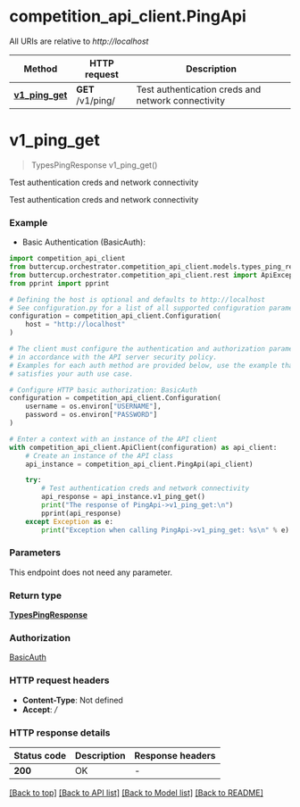 # competition_api_client.PingApi

All URIs are relative to *http://localhost*

Method | HTTP request | Description
------------- | ------------- | -------------
[**v1_ping_get**](PingApi.md#v1_ping_get) | **GET** /v1/ping/ | Test authentication creds and network connectivity


# **v1_ping_get**
> TypesPingResponse v1_ping_get()

Test authentication creds and network connectivity

Test authentication creds and network connectivity

### Example

* Basic Authentication (BasicAuth):

```python
import competition_api_client
from buttercup.orchestrator.competition_api_client.models.types_ping_response import TypesPingResponse
from buttercup.orchestrator.competition_api_client.rest import ApiException
from pprint import pprint

# Defining the host is optional and defaults to http://localhost
# See configuration.py for a list of all supported configuration parameters.
configuration = competition_api_client.Configuration(
    host = "http://localhost"
)

# The client must configure the authentication and authorization parameters
# in accordance with the API server security policy.
# Examples for each auth method are provided below, use the example that
# satisfies your auth use case.

# Configure HTTP basic authorization: BasicAuth
configuration = competition_api_client.Configuration(
    username = os.environ["USERNAME"],
    password = os.environ["PASSWORD"]
)

# Enter a context with an instance of the API client
with competition_api_client.ApiClient(configuration) as api_client:
    # Create an instance of the API class
    api_instance = competition_api_client.PingApi(api_client)

    try:
        # Test authentication creds and network connectivity
        api_response = api_instance.v1_ping_get()
        print("The response of PingApi->v1_ping_get:\n")
        pprint(api_response)
    except Exception as e:
        print("Exception when calling PingApi->v1_ping_get: %s\n" % e)
```



### Parameters

This endpoint does not need any parameter.

### Return type

[**TypesPingResponse**](TypesPingResponse.md)

### Authorization

[BasicAuth](../README.md#BasicAuth)

### HTTP request headers

 - **Content-Type**: Not defined
 - **Accept**: */*

### HTTP response details

| Status code | Description | Response headers |
|-------------|-------------|------------------|
**200** | OK |  -  |

[[Back to top]](#) [[Back to API list]](../README.md#documentation-for-api-endpoints) [[Back to Model list]](../README.md#documentation-for-models) [[Back to README]](../README.md)
